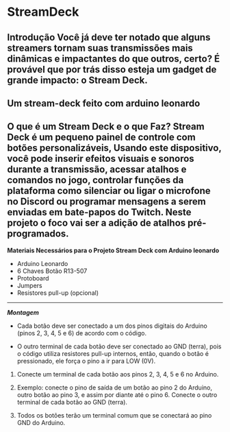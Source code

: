 # StreamDeck
**Introdução**
Você já deve ter notado que alguns streamers tornam suas transmissões mais dinâmicas e impactantes do que outros, certo? É provável que por trás disso esteja um gadget de grande impacto: o Stream Deck.
---
Um stream-deck feito com arduino leonardo
---
**O que é um Stream Deck e o que Faz?**
Stream Deck é um pequeno painel de controle com botões personalizáveis, Usando este dispositivo, você pode inserir efeitos visuais e sonoros durante a transmissão, acessar atalhos e comandos no jogo, controlar funções da plataforma como silenciar ou ligar o microfone no Discord ou programar mensagens a serem enviadas em bate-papos do Twitch. Neste projeto o foco vai ser a adição de atalhos pré-programados.
---
**Materiais Necessários para o Projeto Stream Deck com Arduino leonardo**
- Arduino Leonardo
- 6 Chaves Botão R13-507
- Protoboard
- Jumpers
- Resistores pull-up (opcional)
---
***Montagem***
- Cada botão deve ser conectado a um dos pinos digitais do Arduino (pinos 2, 3, 4, 5 e 6) de acordo com o código.

- O outro terminal de cada botão deve ser conectado ao GND (terra), pois o código utiliza resistores pull-up internos, então, quando o botão é pressionado, ele força o pino a ir para LOW (0V).

1. Conecte um terminal de cada botão aos pinos 2, 3, 4, 5 e 6 no Arduino.

2. Exemplo: conecte o pino de saída de um botão ao pino 2 do Arduino, outro botão ao pino 3, e assim por diante até o pino 6.
Conecte o outro terminal de cada botão ao GND (terra).

3. Todos os botões terão um terminal comum que se conectará ao pino GND do Arduino.